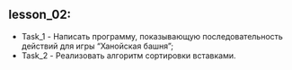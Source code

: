 ## lesson_02:
* Task_1 - Написать программу, показывающую последовательность действий для игры “Ханойская башня”;
* Task_2 - Реализовать алгоритм сортировки вставками.